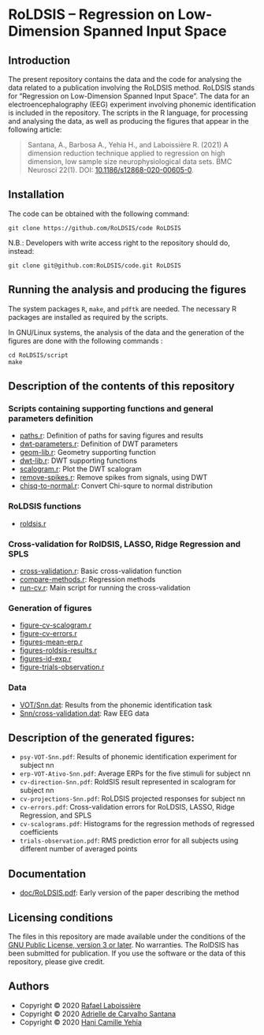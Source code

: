 # RoLDSIS – Regression on Low-Dimension Spanned Input Space

## Introduction

The present repository contains the data and the code for analysing the
data related to a publication involving the RoLDSIS method.  RoLDSIS stands
for “Regression on Low-Dimension Spanned Input Space”.  The data for an
electroencephalography (EEG) experiment involving phonemic identification
is included in the repository.  The scripts in the R language, for
processing and analysing the data, as well as producing the figures that
appear in the following article:

> Santana, A., Barbosa A., Yehia H., and Laboissière R. (2021) A
dimension reduction technique applied to regression on high dimension,
low sample size neurophysiological data sets. BMC Neurosci 22(1). DOI:
[10.1186/s12868-020-00605-0](http://dx.doi.org/10.1186/s12868-020-00605-0).

## Installation

The code can be obtained with the following command:

```
git clone https://github.com/RoLDSIS/code RoLDSIS
```

N.B.: Developers with write access right to the repository should do,
instead:

```
git clone git@github.com:RoLDSIS/code.git RoLDSIS
```

## Running the analysis and producing the figures

The system packages `R`, `make`, and `pdftk` are needed.  The necessary
R packages are installed as required by the scripts.

In GNU/Linux systems, the analysis of the data and the generation of the
figures are done with the following commands :

```
cd RoLDSIS/script
make
```

## Description of the contents of this repository

### Scripts containing supporting functions and general parameters definition

* [paths.r](script/paths.r): Definition of paths for saving figures and results
* [dwt-parameters.r](script/dwt-parameters.r): Definition of DWT parameters
* [geom-lib.r](script/geom-lib.r): Geometry supporting function
* [dwt-lib.r](script/dwt-lib.r): DWT supporting functions
* [scalogram.r](script/scalogram.r): Plot the DWT scalogram
* [remove-spikes.r](script/remove-spikes.r): Remove spikes from signals, using DWT
* [chisq-to-normal.r](script/chisq-to-normal.r): Convert Chi-squre to normal distribution

### RoLDSIS functions

* [roldsis.r](script/roldsis.r)

### Cross-validation for RolDSIS, LASSO, Ridge Regression and SPLS

* [cross-validation.r](script/cross-validation.r): Basic cross-validation function
* [compare-methods.r](script/compare-methods.r): Regression methods
* [run-cv.r](script/run-cv.r): Main script for running the cross-validation

### Generation of figures

* [figure-cv-scalogram.r](script/figure-cv-scalogram.r)
* [figure-cv-errors.r](script/figure-cv-errors.r)
* [figures-mean-erp.r](script/figures-mean-erp.r)
* [figures-roldsis-results.r](script/figures-roldsis-results.r)
* [figures-id-exp.r](script/figures-id-exp.r)
* [figure-trials-observation.r](script/figure-trials-observation.r)

### Data

* [VOT/Snn.dat](data/identification/VOT/): Results from the phonemic identification task
* [Snn/cross-validation.dat](data/la8-2048-8/VOT/Ativo/): Raw EEG data

## Description of the generated figures:

* `psy-VOT-Snn.pdf`: Results of phonemic identification experiment for subject nn
* `erp-VOT-Ativo-Snn.pdf`: Average ERPs for the five stimuli for subject nn
* `cv-direction-Snn.pdf`: RoldSIS result represented in scalogram for subject nn
* `cv-projections-Snn.pdf`: RoLDSIS projected responses for subject nn
* `cv-errors.pdf`: Cross-validation errors for RoLDSIS, LASSO, Ridge Regression, and SPLS
* `cv-scalograms.pdf`: Histograms for the regression methods of regressed coefficients
* `trials-observation.pdf`: RMS prediction error for all subjects using different number of averaged points

## Documentation

* [doc/RoLDSIS.pdf](doc/RoLDSIS.pdf): Early version of the paper describing
  the method

## Licensing conditions

The files in this repository are made available under the conditions of the
[GNU Public License, version 3 or later](COPYING).  No warranties.  The
RolDSIS has been submitted for publication. If you use the software or the
data of this repository, please give credit.

## Authors

* Copyright © 2020 [Rafael Laboissière](https://github.com/rlaboiss)
* Copyright © 2020 [Adrielle de Carvalho Santana](https://github.com/Adrielle-Santana)
* Copyright © 2020 [Hani Camille Yehia](https://github.com/haniyehia)
